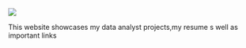 <img src="https://raw.githubusercontent.com/imfunniee/imfunniee.github.io/master/fimbo/img/fimbo.png"/>

This website showcases my data analyst projects,my resume s well as important links 